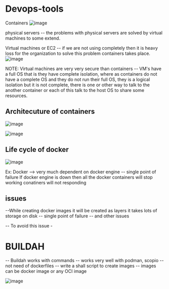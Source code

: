 # Devops-tools

Containers
![image](https://github.com/pavankumar0077/Devops-tools/assets/40380941/db34edb3-6492-4be0-bdbc-3845dbfd94ba)

physical servers -- the problems with physical servers are solved by virtual machines to some extend.

Virtual machines or EC2 -- if we are not using completely then it is heavy loss for the organization
to solve this problem containers takes place.
![image](https://github.com/pavankumar0077/Devops-tools/assets/40380941/5ce8c634-8a49-4682-bf09-9925bc240152)

NOTE: Virtual machines are very very secure than containers
-- VM's have a full OS that is they have complete isolation, where as containers do not have a complete OS
and they do not run their full OS, they is a logical isolation but it is not complete, there is one or other 
way to talk to the another container or each of this talk to the host OS to share some resources.

Architecuture of containers
--
![image](https://github.com/pavankumar0077/Devops-tools/assets/40380941/9d304046-f7d2-4ad5-8e07-b6ce681f1d88)

![image](https://github.com/pavankumar0077/Devops-tools/assets/40380941/f26ddea9-3419-4dd0-8f92-c31d587f3b97)

Life cycle of docker
--
![image](https://github.com/pavankumar0077/Devops-tools/assets/40380941/628ccb18-da72-4fe4-b15b-8c7066a83d58)

Ex: Docker --> very much dependent on docker engine -- single point of failure
If docker engine is down then all the docker containers will stop working
conatiners will not responding

issues
--
--While creating docker images it will be created as layers it takes lots of storage on disk
--  single point of failure
-- and other issues

-- To avoid this issue -

BUILDAH
========
-- Buildah works with commands
-- works very well with podman, scopio
-- not need of dockerfiles 
-- write a shall script to create images
-- images can be docker image or any OCI image

![image](https://github.com/pavankumar0077/Devops-tools/assets/40380941/84621d83-2c9f-45ce-a79a-5835e443532a)





